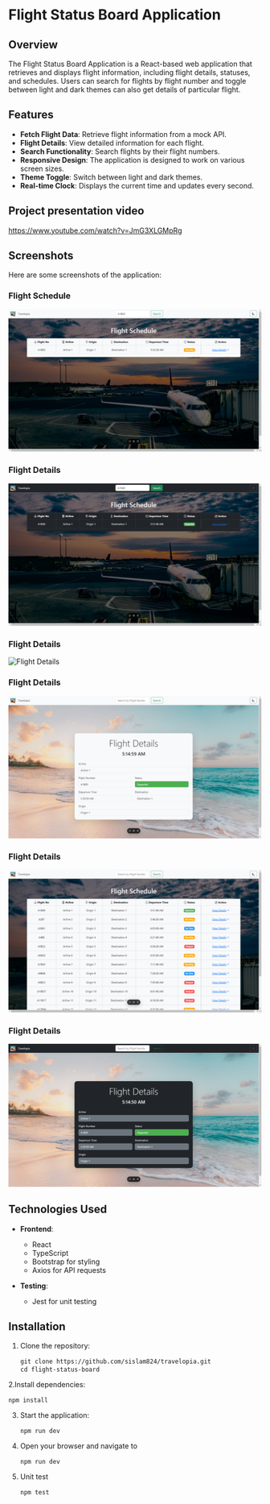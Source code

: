 # Flight Status Board Application

## Overview

The Flight Status Board Application is a React-based web application that retrieves and displays flight information, including flight details, statuses, and schedules. Users can search for flights by flight number and toggle between light and dark themes can also get details of particular flight.

## Features

- **Fetch Flight Data**: Retrieve flight information from a mock API.
- **Flight Details**: View detailed information for each flight.
- **Search Functionality**: Search flights by their flight numbers.
- **Responsive Design**: The application is designed to work on various screen sizes.
- **Theme Toggle**: Switch between light and dark themes.
- **Real-time Clock**: Displays the current time and updates every second.

## Project presentation video

https://www.youtube.com/watch?v=JmG3XLGMpRg


## Screenshots

Here are some screenshots of the application:

### Flight Schedule
![Flight Schedule](src/assets/screenshot2.png)

### Flight Details
![Flight Details](src/assets/screenshot3.png)

### Flight Details
![Flight Details](src/assets/screenshot4.png)

### Flight Details
![Flight Details](src/assets/screenshot5.png)

### Flight Details
![Flight Details](src/assets/screenshot6.png)

### Flight Details
![Flight Details](src/assets/screenshot1.png)

## Technologies Used

- **Frontend**:

  - React
  - TypeScript
  - Bootstrap for styling
  - Axios for API requests

- **Testing**:
  - Jest for unit testing

## Installation

1. Clone the repository:

   ```
   git clone https://github.com/sislam824/travelopia.git
   cd flight-status-board

   ```

   
2.Install dependencies: 

   ```
   npm install
   
   ```

3. Start the application:

   ```
   npm run dev
   
   ```
   
4. Open your browser and navigate to
   
   ```
   npm run dev
   
   ```
6. Unit test
   ```
   npm test
   
   ```

